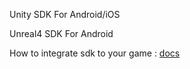 Unity SDK For Android/iOS

Unreal4 SDK For Android 

How to integrate sdk to your game : [docs](../docs)